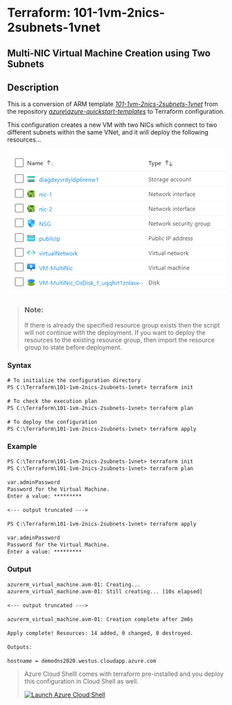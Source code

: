 # Terraform: 101-1vm-2nics-2subnets-1vnet 

## Multi-NIC Virtual Machine Creation using Two Subnets

## Description
This is a conversion of ARM template *[101-1vm-2nics-2subnets-1vnet](https://github.com/Azure/azure-quickstart-templates/tree/master/101-1vm-2nics-2subnets-1vnet)* from the repository *[azure\azure-quickstart-templates](https://github.com/Azure/azure-quickstart-templates)* to Terraform configuration.

This configuration creates a new VM with two NICs which connect to two different subnets within the same VNet, and it will deploy the following resources…

![output](resources.png)

> ### Note:
> If there is already the specified resource group exists then the script will not continue with the deployment. If you want to deploy the resources to the existing resource group, then import the resource group to state before deployment.

### Syntax
```
# To initialize the configuration directory
PS C:\Terraform\101-1vm-2nics-2subnets-1vnet> terraform init 

# To check the execution plan
PS C:\Terraform\101-1vm-2nics-2subnets-1vnet> terraform plan

# To deploy the configuration
PS C:\Terraform\101-1vm-2nics-2subnets-1vnet> terraform apply
```  

### Example
```
PS C:\Terraform\101-1vm-2nics-2subnets-1vnet> terraform init 
PS C:\Terraform\101-1vm-2nics-2subnets-1vnet> terraform plan

var.adminPassword
Password for the Virtual Machine.
Enter a value: *********

<--- output truncated --->

PS C:\Terraform\101-1vm-2nics-2subnets-1vnet> terraform apply 

var.adminPassword
Password for the Virtual Machine.
Enter a value: *********
````

### Output

```
azurerm_virtual_machine.avm-01: Creating...
azurerm_virtual_machine.avm-01: Still creating... [10s elapsed]

<--- output truncated --->

azurerm_virtual_machine.avm-01: Creation complete after 2m6s 

Apply complete! Resources: 14 added, 0 changed, 0 destroyed.

Outputs:

hostname = demodns2020.westus.cloudapp.azure.com
```

>Azure Cloud Shelll comes with terraform pre-installed and you deploy this configuration in Cloud Shell as well.
>
>[![](https://shell.azure.com/images/launchcloudshell.png "Launch Azure Cloud Shell")](https://shell.azure.com)